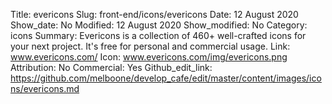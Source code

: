 Title: evericons
Slug: front-end/icons/evericons
Date: 12 August 2020
Show_date: No
Modified: 12 August 2020
Show_modified: No
Category: icons
Summary: Evericons is a collection of 460+ well-crafted icons for your next project. It's free for personal and commercial usage.
Link: www.evericons.com/
Icon: www.evericons.com/img/evericons.png
Attribution: No
Commercial: Yes
Github_edit_link: https://github.com/melboone/develop_cafe/edit/master/content/images/icons/evericons.md
